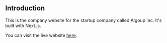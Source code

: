 ## Introduction

This is the company website for the startup company called Algoup inc. It's built with Next.js.

You can visit the live website [here](https://algoup-vert.vercel.app/).
